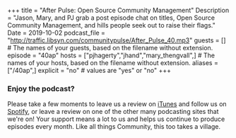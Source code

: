 +++
title = "After Pulse: Open Source Community Management"
Description = "Jason, Mary, and PJ grab a post episode chat on titles, Open Source Community Management, and hills people seek out to raise their flags."
Date = 2019-10-02
podcast_file = "http://traffic.libsyn.com/communitypulse/After_Pulse_40.mp3"
guests = [] # The names of your guests, based on the filename without extension.
episode = "40ap"
hosts = ["pjhagerty","jhand","mary_thengvall",] # The names of your hosts, based on the filename without extension.
aliases = ["/40ap",]
explicit = "no" # values are "yes" or "no"
+++

### Enjoy the podcast?
Please take a few moments to leave us a review on [iTunes](https://itunes.apple.com/us/podcast/community-pulse/id1218368182?mt=2) and follow us on [Spotify](https://open.spotify.com/show/3I7g5WfMSgpWu38zZMjet?si=565TMb81SaWwrJYbAIeOxQ), or leave a review on one of the other many podcasting sites that we're on! Your support means a lot to us and helps us continue to produce episodes every month. Like all things Community, this too takes a village.
